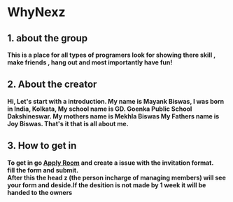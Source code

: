 # WhyNexz

## 1. about the group
**This is a place for all types of programers look for showing there skill , make friends , hang out and most importantly have fun!**
## 2. About the creator
**Hi, Let's start with a introduction. 
My name is Mayank Biswas,
I was born in India, Kolkata,
My school name is GD. Goenka Public School Dakshineswar.
My mothers name is Mekhla Biswas
My Fathers name is Joy Biswas.
That's it that is all about me.**

## 3. How to get in
**To get in go [Apply Room](https://github.com/whynexz/Apply-room) and create a issue with the invitation format. <br> fill the form and submit. <br> After this the head z (the person incharge of managing members) will see your form and deside.If the desition is not made by 1 week it will be handed to the owners**
